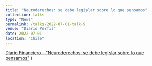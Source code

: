 ```yaml
---
title: "Neuroderechos: se debe legislar sobre lo que pensamos"
collection: talks
type: "News"
permalink: /talks/2022-07-01-talk-9
venue: "Diario Perfil"
date: 2022-07-01
location: "Chile"
---
```


[Diario Financiero - "Neuroderechos: se debe legislar sobre lo que pensamos"](https://www.df.cl/df-lab-opinion-neuroderechos-se-debe-legislar-sobre-lo-que-pensamos)
)





